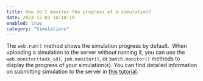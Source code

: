 ```yaml
---
title: How do I monitor the progress of a simulation?
date: 2023-12-03 14:18:19
enabled: true
category: "Simulations"
---
```

<div><div>The <code>web.run()</code> method shows the simulation progress by default.&nbsp; When uploading a simulation to the server without running it, you can use the <code>web.monitor(task_id)</code>, <code>job.monitor()</code>, or <code>batch.monitor()</code>&nbsp;methods to display the progress of your simulation(s). You can find detailed information on submitting simulation to the server in <a href="https://docs.flexcompute.com/projects/tidy3d/en/latest/notebooks/WebAPI.html">this tutorial</a>.</div></div>
